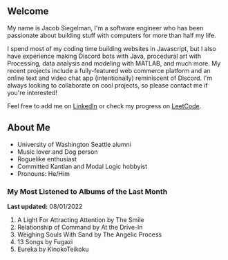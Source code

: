 
## Welcome
My name is Jacob Siegelman, I'm a software engineer who has been passionate about building stuff with computers for more than half my life.

I spend most of my coding time building websites in Javascript, but I also have experience making Discord bots with Java, procedural art with Processing, data analysis and modeling with MATLAB, and much more. My recent projects include a fully-featured web commerce platform and an online text and video chat app (intentionally) reminiscent of Discord. I'm always looking to collaborate on cool projects, so please contact me if you're interested!

Feel free to add me on [LinkedIn](https://www.linkedin.com/in/jacob-siegelman/) or check my progress on [LeetCode](https://leetcode.com/jsiegelman/).

## About Me
- University of Washington Seattle alumni
- Music lover and Dog person
- Roguelike enthusiast
- Committed Kantian and Modal Logic hobbyist
- Pronouns: He/Him

### My Most Listened to Albums of the Last Month
**Last updated:** 08/01/2022 <!-- lfm -->   
1. <!-- lfm -->A Light For Attracting Attention by The Smile  
2. <!-- lfm -->Relationship of Command by At the Drive-In  
3. <!-- lfm -->Weighing Souls With Sand by The Angelic Process  
4. <!-- lfm -->13 Songs by Fugazi  
5. <!-- lfm -->Eureka by KinokoTeikoku  
